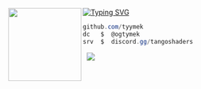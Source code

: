 [![Typing SVG](https://readme-typing-svg.herokuapp.com?font=Roboto+Mono&lines=tyymek.rip+%7C+tyymek)](https://git.io/typing-svg)
<img align="left" src="https://upload.wikimedia.org/wikipedia/commons/thumb/3/34/Red_star.svg/220px-Red_star.svg.png" width="147"/> 

```csharp
github.com/tyymek
dc   $  @ogtymek
srv  $  discord.gg/tangoshaders
```
&zwnj; 
&zwnj; 
![](https://komarev.com/ghpvc/?username=tyymek)

